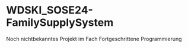 # WDSKI_SOSE24-FamilySupplySystem
Noch nichtbekanntes Projekt im Fach Fortgeschrittene Programmierung
